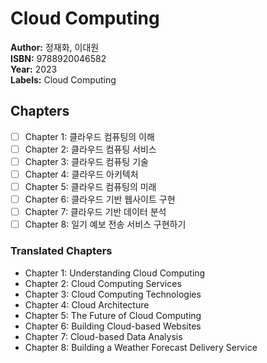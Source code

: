 # Cloud Computing

**Author:** 정재화, 이대원 <br/>
**ISBN:** 9788920046582 <br/>
**Year:** 2023 <br/>
**Labels:** Cloud Computing

## Chapters
- [ ] Chapter 1: 클라우드 컴퓨팅의 이해
- [ ] Chapter 2: 클라우드 컴퓨팅 서비스
- [ ] Chapter 3: 클라우드 컴퓨팅 기술
- [ ] Chapter 4: 클라우드 아키텍처
- [ ] Chapter 5: 클라우드 컴퓨팅의 미래
- [ ] Chapter 6: 클라우드 기반 웹사이트 구현
- [ ] Chapter 7: 클라우드 기반 데이터 분석
- [ ] Chapter 8: 일기 예보 전송 서비스 구현하기

### Translated Chapters
- Chapter 1: Understanding Cloud Computing  
- Chapter 2: Cloud Computing Services  
- Chapter 3: Cloud Computing Technologies  
- Chapter 4: Cloud Architecture  
- Chapter 5: The Future of Cloud Computing  
- Chapter 6: Building Cloud-based Websites  
- Chapter 7: Cloud-based Data Analysis  
- Chapter 8: Building a Weather Forecast Delivery Service
